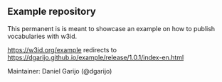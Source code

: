 ## Example repository

This permanent is is meant to showcase an example on how to publish vocabularies with w3id.

https://w3id.org/example redirects to https://dgarijo.github.io/example/release/1.0.1/index-en.html


Maintainer: Daniel Garijo (@dgarijo) 


